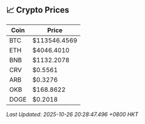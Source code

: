 ## 📈 Crypto Prices

| Coin | Price |
| ---- | ----- |
| BTC | $113546.4569 |
| ETH | $4046.4010 |
| BNB | $1132.2078 |
| CRV | $0.5561 |
| ARB | $0.3276 |
| OKB | $168.8622 |
| DOGE | $0.2018 |

_Last Updated: 2025-10-26 20:28:47.496 +0800 HKT_